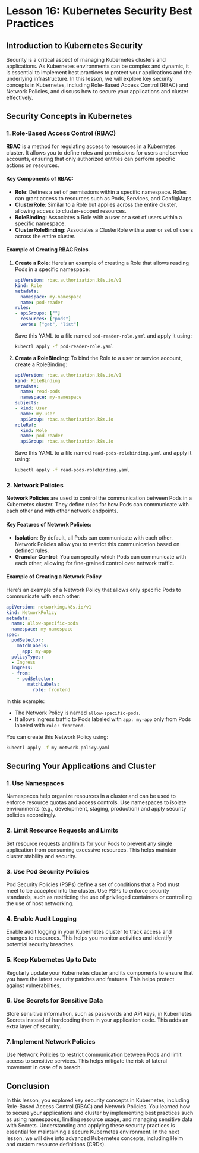 # Lesson 16: Kubernetes Security Best Practices

## Introduction to Kubernetes Security

Security is a critical aspect of managing Kubernetes clusters and applications. As Kubernetes environments can be complex and dynamic, it is essential to implement best practices to protect your applications and the underlying infrastructure. In this lesson, we will explore key security concepts in Kubernetes, including Role-Based Access Control (RBAC) and Network Policies, and discuss how to secure your applications and cluster effectively.

## Security Concepts in Kubernetes

### 1. Role-Based Access Control (RBAC)

**RBAC** is a method for regulating access to resources in a Kubernetes cluster. It allows you to define roles and permissions for users and service accounts, ensuring that only authorized entities can perform specific actions on resources.

#### Key Components of RBAC:

- **Role**: Defines a set of permissions within a specific namespace. Roles can grant access to resources such as Pods, Services, and ConfigMaps.
- **ClusterRole**: Similar to a Role but applies across the entire cluster, allowing access to cluster-scoped resources.
- **RoleBinding**: Associates a Role with a user or a set of users within a specific namespace.
- **ClusterRoleBinding**: Associates a ClusterRole with a user or set of users across the entire cluster.

#### Example of Creating RBAC Roles

1. **Create a Role**: Here’s an example of creating a Role that allows reading Pods in a specific namespace:

   ```yaml
   apiVersion: rbac.authorization.k8s.io/v1
   kind: Role
   metadata:
     namespace: my-namespace
     name: pod-reader
   rules:
   - apiGroups: [""]
     resources: ["pods"]
     verbs: ["get", "list"]
   ```

   Save this YAML to a file named `pod-reader-role.yaml` and apply it using:

   ```bash
   kubectl apply -f pod-reader-role.yaml
   ```

2. **Create a RoleBinding**: To bind the Role to a user or service account, create a RoleBinding:

   ```yaml
   apiVersion: rbac.authorization.k8s.io/v1
   kind: RoleBinding
   metadata:
     name: read-pods
     namespace: my-namespace
   subjects:
   - kind: User
     name: my-user
     apiGroup: rbac.authorization.k8s.io
   roleRef:
     kind: Role
     name: pod-reader
     apiGroup: rbac.authorization.k8s.io
   ```

   Save this YAML to a file named `read-pods-rolebinding.yaml` and apply it using:

   ```bash
   kubectl apply -f read-pods-rolebinding.yaml
   ```

### 2. Network Policies

**Network Policies** are used to control the communication between Pods in a Kubernetes cluster. They define rules for how Pods can communicate with each other and with other network endpoints.

#### Key Features of Network Policies:

- **Isolation**: By default, all Pods can communicate with each other. Network Policies allow you to restrict this communication based on defined rules.
- **Granular Control**: You can specify which Pods can communicate with each other, allowing for fine-grained control over network traffic.

#### Example of Creating a Network Policy

Here’s an example of a Network Policy that allows only specific Pods to communicate with each other:

```yaml
apiVersion: networking.k8s.io/v1
kind: NetworkPolicy
metadata:
  name: allow-specific-pods
  namespace: my-namespace
spec:
  podSelector:
    matchLabels:
      app: my-app
  policyTypes:
  - Ingress
  ingress:
  - from:
    - podSelector:
        matchLabels:
          role: frontend
```

In this example:
- The Network Policy is named `allow-specific-pods`.
- It allows ingress traffic to Pods labeled with `app: my-app` only from Pods labeled with `role: frontend`.

You can create this Network Policy using:

```bash
kubectl apply -f my-network-policy.yaml
```

## Securing Your Applications and Cluster

### 1. Use Namespaces

Namespaces help organize resources in a cluster and can be used to enforce resource quotas and access controls. Use namespaces to isolate environments (e.g., development, staging, production) and apply security policies accordingly.

### 2. Limit Resource Requests and Limits

Set resource requests and limits for your Pods to prevent any single application from consuming excessive resources. This helps maintain cluster stability and security.

### 3. Use Pod Security Policies

Pod Security Policies (PSPs) define a set of conditions that a Pod must meet to be accepted into the cluster. Use PSPs to enforce security standards, such as restricting the use of privileged containers or controlling the use of host networking.

### 4. Enable Audit Logging

Enable audit logging in your Kubernetes cluster to track access and changes to resources. This helps you monitor activities and identify potential security breaches.

### 5. Keep Kubernetes Up to Date

Regularly update your Kubernetes cluster and its components to ensure that you have the latest security patches and features. This helps protect against vulnerabilities.

### 6. Use Secrets for Sensitive Data

Store sensitive information, such as passwords and API keys, in Kubernetes Secrets instead of hardcoding them in your application code. This adds an extra layer of security.

### 7. Implement Network Policies

Use Network Policies to restrict communication between Pods and limit access to sensitive services. This helps mitigate the risk of lateral movement in case of a breach.

## Conclusion

In this lesson, you explored key security concepts in Kubernetes, including Role-Based Access Control (RBAC) and Network Policies. You learned how to secure your applications and cluster by implementing best practices such as using namespaces, limiting resource usage, and managing sensitive data with Secrets. Understanding and applying these security practices is essential for maintaining a secure Kubernetes environment. In the next lesson, we will dive into advanced Kubernetes concepts, including Helm and custom resource definitions (CRDs).